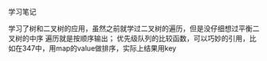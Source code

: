 学习笔记

学习了树和二叉树的应用，虽然之前就学过二叉树的遍历，但是没仔细想过平衡二叉树的中序
遍历就是按顺序输出；
优先级队列的比较函数，可以巧妙的引用，比如在347中，用map的value做排序，实际上结果用key
